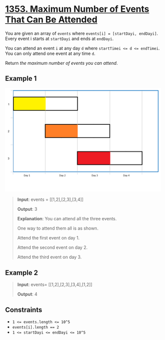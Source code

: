 # [1353. Maximum Number of Events That Can Be Attended](https://leetcode.com/problems/maximum-number-of-events-that-can-be-attended)

You are given an array of `events` where `events[i] = [startDayi, endDayi]`. Every event i starts at `startDayi` and ends at `endDayi`.

You can attend an event `i` at any day `d` where `startTimei <= d <= endTimei`. You can only attend one event at any time `d`.

Return *the maximum number of events you can attend*.

## Example 1

![ex1](image.png)

> **Input**: events = [[1,2],[2,3],[3,4]]
>
> **Output**: 3
>
> **Explanation**: You can attend all the three events.
>
> One way to attend them all is as shown.
>
> Attend the first event on day 1.
>
> Attend the second event on day 2.
>
> Attend the third event on day 3.

## Example 2

> **Input**: events= [[1,2],[2,3],[3,4],[1,2]]
>
> **Output**: 4

## Constraints

- `1 <= events.length <= 10^5`
- `events[i].length == 2`
- `1 <= startDayi <= endDayi <= 10^5`
